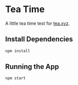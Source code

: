 # Tea Time

A little tea time test for [tea.xyz](https://app.tea.xyz/sign-up?r=FZTCtls8-_-).

## Install Dependencies

```sh
npm install
```

## Running the App

```sh
npm start
```
